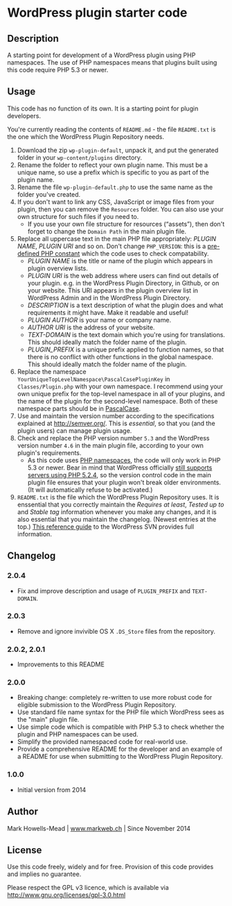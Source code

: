 # WordPress plugin starter code

## Description
A starting point for development of a WordPress plugin using PHP namespaces. The use of PHP namespaces means that plugins built using this code require PHP 5.3 or newer.

## Usage
This code has no function of its own. It is a starting point for plugin developers. 

You're currently reading the contents of ``README.md`` - the file ``README.txt`` is the one which the WordPress Plugin Repository needs.

1. Download the zip ``wp-plugin-default``, unpack it, and put the generated folder in your ``wp-content/plugins`` directory.
2. Rename the folder to reflect your own plugin name. This must be a unique name, so use a prefix which is specific to you as part of the plugin name.
3. Rename the file ``wp-plugin-default.php`` to use the same name as the folder you've created.
4. If you don't want to link any CSS, JavaScript or image files from your plugin, then you can remove the ``Resources`` folder. You can also use your own structure for such files if you need to.
    - If you use your own file structure for resources (“assets”), then don't forget to change the ``Domain Path`` in the main plugin file.
5. Replace all uppercase text in the main PHP file appropriately: *PLUGIN NAME*, *PLUGIN URI* and so on. Don't change ``PHP_VERSION``: this is a [pre-defined PHP constant](http://php.net/manual/en/reserved.constants.php) which the code uses to check compatability.
    - *PLUGIN NAME* is the title or name of the plugin which appears in plugin overview lists.
    - *PLUGIN URI* is the web address where users can find out details of your plugin. e.g. in the WordPress Plugin Directory, in Github, or on your website. This URI appears in the plugin overview list in WordPress Admin and in the WordPress Plugin Directory.
    - *DESCRIPTION* is a text description of what the plugin does and what requirements it might have. Make it readable and useful!
    - *PLUGIN AUTHOR* is your name or company name.
    - *AUTHOR URI* is the address of your website.
    - *TEXT-DOMAIN* is the text domain which you're using for translations. This should ideally match the folder name of the plugin.
    - *PLUGIN_PREFIX* is a unique prefix applied to function names, so that there is no conflict with other functions in the global namespace. This should ideally match the folder name of the plugin.
6. Replace the namespace ``YourUniqueTopLevelNamespace\PascalCasePluginKey`` in ``Classes/Plugin.php`` with your own namespace. I recommend using your own unique prefix for the top-level namespace in all of your plugins, and the name of the plugin for the second-level namespace. Both of these namespace parts should be in [PascalCase](https://en.wikipedia.org/wiki/PascalCase).
7. Use and maintain the version number according to the specifications explained at http://semver.org/. This is *essential*, so that you (and the plugin users) can manage plugin usage.
8. Check and replace the PHP version number ``5.3`` and the WordPress version number ``4.6`` in the main plugin file, according to your own plugin's requirements.
    - As this code uses [PHP namespaces](http://php.net/manual/en/language.namespaces.php), the code will only work in PHP 5.3 or newer. Bear in mind that WordPress officially [still supports servers using PHP 5.2.4](https://wordpress.org/about/requirements/), so the version control code in the main plugin file ensures that your plugin won't break older environments. (It will automatically refuse to be activated.)
9. ``README.txt`` is the file which the WordPress Plugin Repository uses. It is enssential that you correctly maintain the *Requires at least*, *Tested up to* and *Stable tag* information whenever you make any changes, and it is also essential that you maintain the changelog. (Newest entries at the top.) [This reference guide](https://wordpress.org/plugins/about/svn/) to the WordPress SVN provides full information.

## Changelog

### 2.0.4
* Fix and improve description and usage of ``PLUGIN_PREFIX`` and ``TEXT-DOMAIN``.

### 2.0.3
* Remove and ignore invivible OS X ``.DS_Store`` files from the repository.

### 2.0.2, 2.0.1
* Improvements to this README

### 2.0.0
* Breaking change: completely re-written to use more robust code for eligible submission to the WordPress Plugin Repository.
* Use standard file name syntax for the PHP file which WordPress sees as the "main" plugin file.
* Use simple code which is compatible with PHP 5.3 to check whether the plugin and PHP namespaces can be used.
* Simplify the provided namespaced code for real-world use.
* Provide a comprehensive README for the developer and an example of a README for use when submitting to the WordPress Plugin Repository.

### 1.0.0
* Initial version from 2014

## Author
Mark Howells-Mead | www.markweb.ch | Since November 2014

## License
Use this code freely, widely and for free. Provision of this code provides and implies no guarantee.

Please respect the GPL v3 licence, which is available via http://www.gnu.org/licenses/gpl-3.0.html
